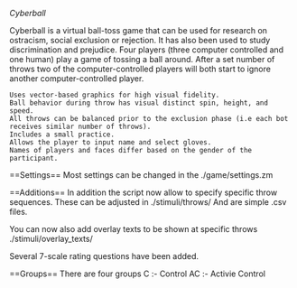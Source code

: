 *Cyberball*

Cyberball is a virtual ball-toss game that can be used for research on ostracism, social exclusion or rejection. It has also been used to study discrimination and prejudice. Four players (three computer controlled and one human) play a game of tossing a ball around. After a set number of throws two of the computer-controlled players will both start to ignore another computer-controlled player.

    Uses vector-based graphics for high visual fidelity.
    Ball behavior during throw has visual distinct spin, height, and speed.
    All throws can be balanced prior to the exclusion phase (i.e each bot receives similar number of throws).
    Includes a small practice.
    Allows the player to input name and select gloves.
    Names of players and faces differ based on the gender of the participant.

==Settings==
Most settings can be changed in the
    ./game/settings.zm
    
==Additions==
In addition the script now allow to specify specific throw sequences. These can be adjusted in
    ./stimuli/throws/
And are simple .csv files.

You can now also add overlay texts to be shown at specific throws
    ./stimuli/overlay_texts/

Several 7-scale rating questions have been added.

==Groups==
There are four groups
 C :- Control
 AC :- Activie Control
 
